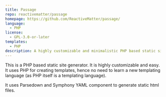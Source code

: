 ```yaml
---
title: Passage
repo: reactivematter/passage
homepage: https://github.com/ReactiveMatter/passage/
language:
  - PHP
license:
  - GPL-3.0-or-later
templates:
  - PHP
description: A highly customizable and minimalistic PHP based static site generator.
---
```


This is a PHP based static site generator. It is highly customizable and easy. It uses PHP for creating templates, hence no need to learn a new templating language (as PHP itself is a templating language).

It uses Parsedown and Symphony YAML component to generate static html files.